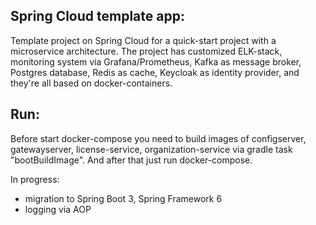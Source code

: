 Spring Cloud template app:
-
Template project on Spring Cloud for a quick-start project with a microservice architecture.
The project has customized ELK-stack, monitoring system via Grafana/Prometheus, Kafka as message broker, Postgres database, Redis as cache, Keycloak as identity provider, and they're all based on docker-containers.

Run:
-
Before start docker-compose you need to build images of configserver, gatewayserver, license-service, organization-service via gradle task "bootBuildImage".
And after that just run docker-compose.

In progress:
- migration to Spring Boot 3, Spring Framework 6
- logging via AOP